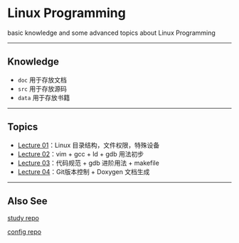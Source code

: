 # Linux Programming

basic knowledge and some advanced topics about Linux Programming

---

## Knowledge

- `doc` 用于存放文档
- `src` 用于存放源码
- `data` 用于存放书籍

---

## Topics

- [Lecture 01](doc/Lecture01.md)：Linux 目录结构，文件权限，特殊设备
- [Lecture 02](doc/Lecture02.md)：vim + gcc + ld + gdb 用法初步
- [Lecture 03](doc/Lecture03.md)：代码规范 + gdb 进阶用法 + makefile
- [Lecture 04](doc/Lecture04.md)：Git版本控制 + Doxygen 文档生成

---

## Also See

[study repo](https://github.com/bookug/study)

[config repo](https://github.com/bookug/cloud/tree/master/config)

